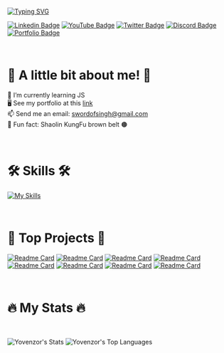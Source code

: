 <br>

[![Typing SVG](https://readme-typing-svg.herokuapp.com?font=Poppins&weight=700&size=35&pause=1000&random=false&width=435&lines=Hi+There!+%F0%9F%91%8B;I'm+Yovenzor+Singh!;Frontend+Developer+%F0%9F%92%BB;Based+In+Spain+%F0%9F%87%AA%F0%9F%87%B8)](https://git.io/typing-svg)
<br>

[![Linkedin Badge](https://img.shields.io/badge/Linkedin-blue?style=for-the-badge&logo=linkedin&logoColor=white)](https://www.linkedin.com/in/yovenzor-singh)
[![YouTube Badge](https://img.shields.io/badge/YouTube-red?style=for-the-badge&logo=youtube&logoColor=white)](https://www.youtube.com/@yovenzorsingh?sub_confirmation=1)
[![Twitter Badge](https://img.shields.io/badge/Twitter-black?style=for-the-badge&logo=x&logoColor=white)](https://twitter.com/YovenzorS)
[![Discord Badge](https://img.shields.io/badge/Discord-5865F2.svg?style=for-the-badge&logo=Discord&logoColor=white)](https://discord.com/invite/2Yk6JPVFQa)
[![Portfolio Badge](https://img.shields.io/badge/Portfolio-2ECCAA.svg?style=for-the-badge&logoColor=white)](https://yovenzor.github.io/Portfolio/)

</div>

<br>

<h1>👊 A little bit about me! 👊</h1>

🌱 I’m currently learning JS
<br>
🖥️  See my portfolio at this [link](http://https://yovenzor.github.io/Portfolio/)
<br>
📫 Send me an email: swordofsingh@gmail.com
<br>
🥋 Fun fact: Shaolin KungFu brown belt 🟤

<br>

<h1>🛠 Skills 🛠</h1>

[![My Skills](https://skillicons.dev/icons?i=html,css,vscode,github)](https://skillicons.dev)

<br>

<h1>🚀 Top Projects 🚀</h1>

[![Readme Card](https://github-readme-stats.vercel.app/api/pin/?username=Yovenzor&repo=vscode-theme&theme=dark)](https://github.com/Yovenzor/vscode-theme)
[![Readme Card](https://github-readme-stats.vercel.app/api/pin/?username=Yovenzor&repo=Portfolio&theme=dark)](https://github.com/Yovenzor/Portfolio)
[![Readme Card](https://github-readme-stats.vercel.app/api/pin/?username=Yovenzor&repo=QR&theme=dark)](https://github.com/Yovenzor/QR)
[![Readme Card](https://github-readme-stats.vercel.app/api/pin/?username=Yovenzor&repo=Image-generator&theme=dark)](https://github.com/Yovenzor/Image-generator)
[![Readme Card](https://github-readme-stats.vercel.app/api/pin/?username=Yovenzor&repo=Link&theme=dark)](https://github.com/Yovenzor/Link)
[![Readme Card](https://github-readme-stats.vercel.app/api/pin/?username=Yovenzor&repo=Website&theme=dark)](https://github.com/Yovenzor/Website)
[![Readme Card](https://github-readme-stats.vercel.app/api/pin/?username=Yovenzor&repo=quote&theme=dark)](https://github.com/Yovenzor/quote)
[![Readme Card](https://github-readme-stats.vercel.app/api/pin/?username=Yovenzor&repo=X-Login-Clon&theme=dark)](https://github.com/Yovenzor/X-Login-Clon)

<br>

<h1>🔥 My Stats 🔥</h1>

<br>

![Yovenzor's Stats](https://github-readme-stats.vercel.app/api?username=Yovenzor&theme=dark&rank_icon=github&show_icons=true&hide_border=true&count_private=true&rank_icons=github)
![Yovenzor's Top Languages](https://github-readme-stats.vercel.app/api/top-langs/?username=Yovenzor&theme=dark&show_icons=true&hide_border=true&layout=compact)

</div>
